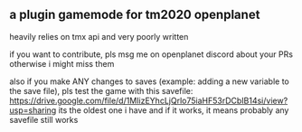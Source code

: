 ## a plugin gamemode for tm2020 openplanet
heavily relies on tmx api and very poorly written

if you want to contribute, pls msg me on openplanet discord about your PRs otherwise i might miss them

also if you make ANY changes to saves (example: adding a new variable to the save file), pls test the game with this savefile:
https://drive.google.com/file/d/1MIizEYhcLjQrlo75iaHF53rDCbIB14si/view?usp=sharing
its the oldest one i have and if it works, it means probably any savefile still works
